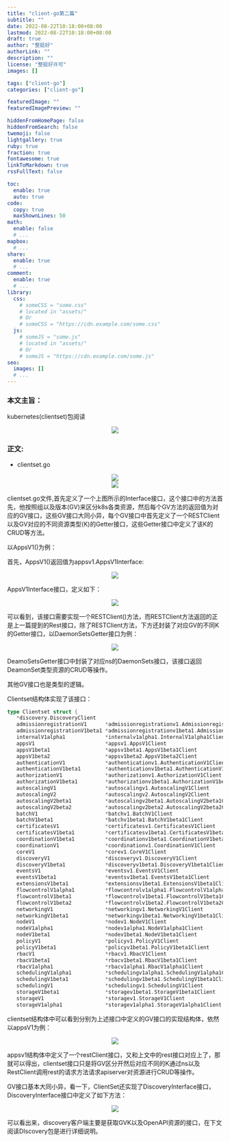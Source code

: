 ```yaml
---
title: "client-go第二篇"
subtitle: ""
date: 2022-08-22T10:18:00+08:00
lastmod: 2022-08-22T10:18:00+08:00
draft: true
author: "整挺好"
authorLink: ""
description: ""
license: "整挺好许可"
images: []

tags: ["client-go"]
categories: ["client-go"]

featuredImage: ""
featuredImagePreview: ""

hiddenFromHomePage: false
hiddenFromSearch: false
twemoji: false
lightgallery: true
ruby: true
fraction: true
fontawesome: true
linkToMarkdown: true
rssFullText: false

toc:
  enable: true
  auto: true
code:
  copy: true
  maxShownLines: 50
math:
  enable: false
  # ...
mapbox:
  # ...
share:
  enable: true
  # ...
comment:
  enable: true
  # ...
library:
  css:
    # someCSS = "some.css"
    # located in "assets/"
    # Or
    # someCSS = "https://cdn.example.com/some.css"
  js:
    # someJS = "some.js"
    # located in "assets/"
    # Or
    # someJS = "https://cdn.example.com/some.js"
seo:
  images: []
  # ...
---
```


### 本文主旨：

kubernetes(clientset)包阅读

<div align=center>
  <img src="/images/10.png">
</div>

### 正文:

- clientset.go

<div align=center>
  <img src="/images/11.png">
</div>

<div align=center>
  <img src="/images/12.png">
</div>

clientset.go文件,首先定义了一个上图所示的Interface接口，这个接口中的方法首先，他按照组以及版本(GV)来区分k8s各类资源，然后每个GV方法的返回值为对应的GV接口，这些GV接口大同小异，每个GV接口中首先定义了一个RESTClient以及GV对应的不同资源类型(K)的Getter接口，这些Getter接口中定义了该K的CRUD等方法。

以AppsV1()为例：

首先，AppsV1()返回值为appsv1.AppsV1Interface:

<div align=center>
  <img src="/images/13.png">
</div>

AppsV1Interface接口，定义如下：

<div align=center>
  <img src="/images/14.png">
</div>

可以看到，该接口需要实现一个RESTClient()方法，而RESTClient方法返回的正是上一篇提到的Rest接口，除了RESTClient方法，下方还封装了对应GV的不同K的Getter接口，以DaemonSetsGetter接口为例：

<div align=center>
  <img src="/images/15.png">
</div>

DeamoSetsGetter接口中封装了对应ns的DaemonSets接口，该接口返回DeamonSet类型资源的CRUD等操作。

其他GV接口也是类型的逻辑。

Clientset结构体实现了该接口：

```go
type Clientset struct {
   *discovery.DiscoveryClient
   admissionregistrationV1      *admissionregistrationv1.AdmissionregistrationV1Client
   admissionregistrationV1beta1 *admissionregistrationv1beta1.AdmissionregistrationV1beta1Client
   internalV1alpha1             *internalv1alpha1.InternalV1alpha1Client
   appsV1                       *appsv1.AppsV1Client
   appsV1beta1                  *appsv1beta1.AppsV1beta1Client
   appsV1beta2                  *appsv1beta2.AppsV1beta2Client
   authenticationV1             *authenticationv1.AuthenticationV1Client
   authenticationV1beta1        *authenticationv1beta1.AuthenticationV1beta1Client
   authorizationV1              *authorizationv1.AuthorizationV1Client
   authorizationV1beta1         *authorizationv1beta1.AuthorizationV1beta1Client
   autoscalingV1                *autoscalingv1.AutoscalingV1Client
   autoscalingV2                *autoscalingv2.AutoscalingV2Client
   autoscalingV2beta1           *autoscalingv2beta1.AutoscalingV2beta1Client
   autoscalingV2beta2           *autoscalingv2beta2.AutoscalingV2beta2Client
   batchV1                      *batchv1.BatchV1Client
   batchV1beta1                 *batchv1beta1.BatchV1beta1Client
   certificatesV1               *certificatesv1.CertificatesV1Client
   certificatesV1beta1          *certificatesv1beta1.CertificatesV1beta1Client
   coordinationV1beta1          *coordinationv1beta1.CoordinationV1beta1Client
   coordinationV1               *coordinationv1.CoordinationV1Client
   coreV1                       *corev1.CoreV1Client
   discoveryV1                  *discoveryv1.DiscoveryV1Client
   discoveryV1beta1             *discoveryv1beta1.DiscoveryV1beta1Client
   eventsV1                     *eventsv1.EventsV1Client
   eventsV1beta1                *eventsv1beta1.EventsV1beta1Client
   extensionsV1beta1            *extensionsv1beta1.ExtensionsV1beta1Client
   flowcontrolV1alpha1          *flowcontrolv1alpha1.FlowcontrolV1alpha1Client
   flowcontrolV1beta1           *flowcontrolv1beta1.FlowcontrolV1beta1Client
   flowcontrolV1beta2           *flowcontrolv1beta2.FlowcontrolV1beta2Client
   networkingV1                 *networkingv1.NetworkingV1Client
   networkingV1beta1            *networkingv1beta1.NetworkingV1beta1Client
   nodeV1                       *nodev1.NodeV1Client
   nodeV1alpha1                 *nodev1alpha1.NodeV1alpha1Client
   nodeV1beta1                  *nodev1beta1.NodeV1beta1Client
   policyV1                     *policyv1.PolicyV1Client
   policyV1beta1                *policyv1beta1.PolicyV1beta1Client
   rbacV1                       *rbacv1.RbacV1Client
   rbacV1beta1                  *rbacv1beta1.RbacV1beta1Client
   rbacV1alpha1                 *rbacv1alpha1.RbacV1alpha1Client
   schedulingV1alpha1           *schedulingv1alpha1.SchedulingV1alpha1Client
   schedulingV1beta1            *schedulingv1beta1.SchedulingV1beta1Client
   schedulingV1                 *schedulingv1.SchedulingV1Client
   storageV1beta1               *storagev1beta1.StorageV1beta1Client
   storageV1                    *storagev1.StorageV1Client
   storageV1alpha1              *storagev1alpha1.StorageV1alpha1Client
```

clientset结构体中可以看到分别为上述接口中定义的GV接口的实现结构体，依然以appsV1为例：

<div align=center>
  <img src="/images/16.png">
</div>

appsv1结构体中定义了一个restClient接口，又和上文中的rest接口对应上了，那就可以得出，clientset接口只是将GV区分开然后对应不同的K通过ns以及RestClient调用rest的请求方法请求apiserver对资源进行CRUD等操作。

GV接口基本大同小异，看一下，ClientSet还实现了DiscoveryInterface接口，DiscoveryInterface接口中定义了如下方法：

<div align=center>
  <img src="/images/17.png">
</div>

可以看出来，discovery客户端主要是获取GVK以及OpenAPI资源的接口，在下文阅读DIscovery包是进行详细说明。
